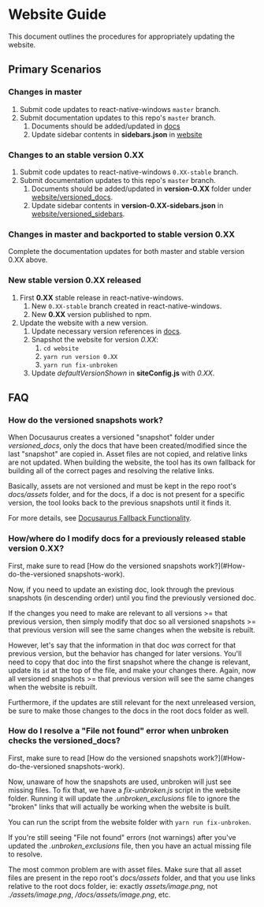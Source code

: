 # Website Guide

This document outlines the procedures for appropriately updating the website.

## Primary Scenarios

### Changes in master

1. Submit code updates to react-native-windows `master` branch.
1. Submit documentation updates to this repo's `master` branch.
    1. Documents should be added/updated in [docs](docs/)
    1. Update sidebar contents in **sidebars.json** in [website](website/)

### Changes to an stable version 0.XX

1. Submit code updates to react-native-windows `0.XX-stable` branch.
1. Submit documentation updates to this repo's `master` branch.
    1. Documents should be added/updated in **version-0.XX** folder under [website/versioned_docs](website/versioned_docs/).
    1. Update sidebar contents in **version-0.XX-sidebars.json** in [website/versioned_sidebars](website/versioned_sidebars/).

### Changes in master and backported to stable version 0.XX

Complete the documentation updates for both master and stable version 0.XX above.

### New stable version 0.XX released

1. First **0.XX** stable release in react-native-windows.
    1. New `0.XX-stable` branch created in react-native-windows.
    1. New **0.XX** version published to npm.
1. Update the website with a new version.
    1. Update necessary version references in [docs](docs/).
    1. Snapshot the website for version *0.XX*: 
        1. `cd website`
        1. `yarn run version 0.XX`
        1. `yarn run fix-unbroken`
    1. Update *defaultVersionShown* in **siteConfig.js** with *0.XX*.

## FAQ

### How do the versioned snapshots work?

When Docusaurus creates a versioned "snapshot" folder under *versioned_docs*, only the docs that have been created/modified since the last "snapshot" are copied in. Asset files are not copied, and relative links are not updated. When building the website, the tool has its own fallback for building all of the correct pages and resolving the relative links.

Basically, assets are not versioned and must be kept in the repo root's *docs/assets* folder, and for the docs, if a doc is not present for a specific version, the tool looks back to the previous snapshots until it finds it.

For more details, see [Docusaurus Fallback Functionality](https://docusaurus.io/docs/en/versioning#fallback-functionality).

### How/where do I modify docs for a previously released stable version 0.XX?

First, make sure to read [How do the versioned snapshots work?](#How-do-the-versioned snapshots-work).

Now, if you need to update an existing doc, look through the previous snapshots (in descending order) until you find the previously versioned doc.

If the changes you need to make are relevant to all versions >= that previous version, then simply modify that doc so all versioned snapshots >= that previous version will see the same changes when the website is rebuilt.

However, let's say that the information in that doc *was* correct for that previous version, but the behavior has changed for later versions. You'll need to copy that doc into the first snapshot where the change is relevant, update its `id` at the top of the file, and make your changes there. Again, now all versioned snapshots >= that previous version will see the same changes when the website is rebuilt.

Furthermore, if the updates are still relevant for the next unreleased version, be sure to make those changes to the docs in the root docs folder as well.

### How do I resolve a "File not found" error when unbroken checks the versioned_docs?

First, make sure to read [How do the versioned snapshots work?](#How-do-the-versioned snapshots-work).

Now, unaware of how the snapshots are used, unbroken will just see missing files. To fix that, we have a *fix-unbroken.js* script in the website folder. Running it will update the *.unbroken_exclusions* file to ignore the "broken" links that will actually be working when the website is built.

You can run the script from the website folder with `yarn run fix-unbroken`.

If you're still seeing "File not found" errors (not warnings) after you've updated the *.unbroken_exclusions* file, then you have an actual missing file to resolve.

The most common problem are with asset files. Make sure that all asset files are present in the repo root's *docs/assets* folder, and that you use links relative to the root docs folder, ie: exactly *assets/image.png*, not *./assets/image.png*, */docs/assets/image.png*, etc.
